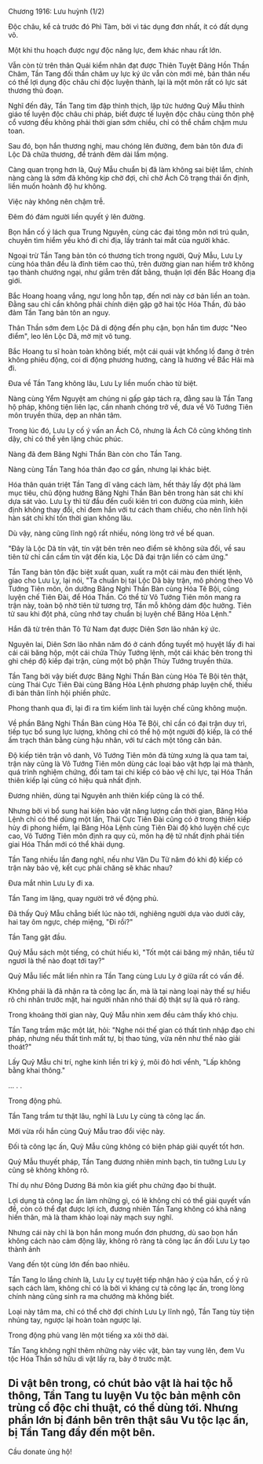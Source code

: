 




Chương 1916: Lưu huỳnh (1/2)


Độc châu, kể cả trước đó Phì Tàm, bởi vì tác dụng đơn nhất, ít có đất dụng võ.

Một khi thu hoạch được ngự độc năng lực, đem khác nhau rất lớn.

Vẫn còn từ trên thân Quái kiểm nhân đạt được Thiên Tuyệt Đãng Hồn Thần Châm, Tần Tang đối thần châm uy lực ký ức vẫn còn mới mẻ, bản thân nếu có thể lợi dụng độc châu chi độc luyện thành, lại là một môn rất có lực sát thương thủ đoạn.

Nghĩ đến đây, Tần Tang tim đập thình thịch, lập tức hướng Quỷ Mẫu thỉnh giáo tế luyện độc châu chi pháp, biết được tế luyện độc châu cùng thôn phệ cổ vương đều không phải thời gian sớm chiều, chỉ có thể chầm chậm mưu toan.

Sau đó, bọn hắn thương nghị, mau chóng lên đường, đem bản tôn đưa đi Lộc Dã chữa thương, để tránh đêm dài lắm mộng.

Càng quan trọng hơn là, Quỷ Mẫu chuẩn bị đã làm không sai biệt lắm, chính nàng càng là sớm đã không kịp chờ đợi, chỉ chờ Ách Cô trạng thái ổn định, liền muốn hoành độ hư không.

Việc này không nên chậm trễ.

Đêm đó đám người liền quyết ý lên đường.

Bọn hắn cố ý lách qua Trung Nguyên, cùng các đại tông môn nơi trú quân, chuyên tìm hiểm yếu khó đi chi địa, lấy tránh tai mắt của người khác.

Ngoại trừ Tần Tang bản tôn có thương tích trong người, Quỷ Mẫu, Lưu Ly cùng hóa thân đều là đỉnh tiêm cao thủ, trên đường gian nan hiểm trở không tạo thành chướng ngại, như giẫm trên đất bằng, thuận lợi đến Bắc Hoang địa giới.

Bắc Hoang hoang vắng, ngư long hỗn tạp, đến nơi này cơ bản liền an toàn. Đằng sau chỉ cần không phải chính diện gặp gỡ hai tộc Hóa Thần, đủ bảo đảm Tần Tang bản tôn an nguy.

Thân Thần sớm đem Lộc Dã di động đến phụ cận, bọn hắn tìm được "Neo điểm", leo lên Lộc Dã, mờ mịt vô tung.

Bắc Hoang tu sĩ hoàn toàn không biết, một cái quái vật khổng lồ đang ở trên không phiêu động, coi di động phương hướng, càng là hướng về Bắc Hải mà đi.

Đưa về Tần Tang không lâu, Lưu Ly liền muốn chào từ biệt.

Nàng cùng Yểm Nguyệt am chúng ni gấp gáp tách ra, đằng sau là Tần Tang hộ pháp, không tiện liên lạc, cần nhanh chóng trở về, đưa về Vô Tướng Tiên môn truyền thừa, dẹp an nhân tâm.

Trong lúc đó, Lưu Ly cố ý vấn an Ách Cô, nhưng là Ách Cô cũng không tỉnh dậy, chỉ có thể yên lặng chúc phúc.

Nàng đã đem Băng Nghi Thần Bàn còn cho Tần Tang.

Nàng cùng Tần Tang hóa thân đạo cơ gần, nhưng lại khác biệt.

Hóa thân quán triệt Tần Tang dĩ vãng cách làm, hết thảy lấy đột phá làm mục tiêu, chủ động hướng Băng Nghi Thần Bàn bên trong hàn sát chi khí dựa sát vào. Lưu Ly thì từ đầu đến cuối kiên trì con đường của mình, kiên định không thay đổi, chỉ đem hắn với tư cách tham chiếu, cho nên lĩnh hội hàn sát chi khí tốn thời gian không lâu.

Dù vậy, nàng cũng lĩnh ngộ rất nhiều, nóng lòng trở về bế quan.

"Đây là Lộc Dã tín vật, tín vật bên trên neo điểm sẽ không sửa đổi, về sau tiên tử chỉ cần cầm tín vật đến kia, Lộc Dã đại trận liền có cảm ứng."

Tần Tang bản tôn đặc biệt xuất quan, xuất ra một cái màu đen thiết lệnh, giao cho Lưu Ly, lại nói, "Ta chuẩn bị tại Lộc Dã bày trận, mô phỏng theo Vô Tướng Tiên môn, ôn dưỡng Băng Nghi Thần Bàn cùng Hỏa Tê Bội, cũng luyện chế Tiên Đài, để Hóa Thần. Có thể từ Vô Tướng Tiên môn mang ra trận này, toàn bộ nhờ tiên tử tương trợ, Tần mỗ không dám độc hưởng. Tiên tử sau khi đột phá, cũng nhớ tay chuẩn bị luyện chế Băng Hỏa Lệnh."

Hắn đã từ trên thân Tô Tử Nam đạt được Diên Sơn lão nhân ký ức.

Nguyên lai, Diên Sơn lão nhân năm đó ở cánh đồng tuyết mộ huyệt lấy đi hai cái cái băng hộp, một cái chứa Thủy Tướng lệnh, một cái khác bên trong thì ghi chép độ kiếp đại trận, cùng một bộ phận Thủy Tướng truyền thừa.

Tần Tang bởi vậy biết được Băng Nghi Thần Bàn cùng Hỏa Tê Bội tên thật, cùng Thái Cực Tiên Đài cùng Băng Hỏa Lệnh phương pháp luyện chế, thiếu đi bản thân lĩnh hội phiền phức.

Phong thanh qua đi, lại đi ra tìm kiếm linh tài luyện chế cũng không muộn.

Về phần Băng Nghi Thần Bàn cùng Hỏa Tê Bội, chỉ cần có đại trận duy trì, tiếp tục bổ sung lực lượng, không chỉ có thể hộ một người độ kiếp, là có thể ấm trạch thân bằng cùng hậu nhân, với tư cách một tông căn bản.

Độ kiếp tiên trận vô danh, Vô Tướng Tiên môn đã từng xưng là qua tam tai, trận này cũng là Vô Tướng Tiên môn dùng các loại bảo vật hợp lại mà thành, quá trình nghiệm chứng, đối tam tai chi kiếp có bảo vệ chi lực, tại Hóa Thần thiên kiếp lại cũng có hiệu quả nhất định.

Đương nhiên, dùng tại Nguyên anh thiên kiếp cũng là có thể.

Nhưng bởi vì bổ sung hai kiện bảo vật năng lượng cần thời gian, Băng Hỏa Lệnh chỉ có thể dùng một lần, Thái Cực Tiên Đài cũng có ở trong thiên kiếp hủy đi phong hiểm, lại Băng Hỏa Lệnh cùng Tiên Đài độ khó luyện chế cực cao, Vô Tướng Tiên môn định ra quy củ, môn hạ đệ tử nhất định phải tiến giai Hóa Thần mới có thể khải dụng.

Tần Tang nhiều lần đang nghĩ, nếu như Vân Du Tử năm đó khi độ kiếp có trận này bảo vệ, kết cục phải chăng sẽ khác nhau?

Đưa mắt nhìn Lưu Ly đi xa.

Tần Tang im lặng, quay người trở về động phủ.

Đã thấy Quỷ Mẫu chẳng biết lúc nào tới, nghiêng người dựa vào dưới cây, hai tay ôm ngực, chép miệng, "Đi rồi?"

Tần Tang gật đầu.

Quỷ Mẫu sách một tiếng, có chút hiếu kì, "Tốt một cái băng mỹ nhân, tiểu tử ngươi là thế nào đoạt tới tay?"

Quỷ Mẫu liếc mắt liền nhìn ra Tần Tang cùng Lưu Ly ở giữa rất có vấn đề.

Không phải là đã nhận ra tà công lạc ấn, mà là tại nàng loại này thế sự hiểu rõ chi nhân trước mặt, hai người nhăn nhó thái độ thật sự là quá rõ ràng.

Trong khoảng thời gian này, Quỷ Mẫu nhìn xem đều cảm thấy khó chịu.

Tần Tang trầm mặc một lát, hỏi: "Nghe nói thế gian có thất tình nhập đạo chi pháp, nhưng nếu thất tình mất tự, bị thao túng, vừa nên như thế nào giải thoát?"

Lấy Quỷ Mẫu chi trí, nghe kinh liền tri kỳ ý, môi đỏ hơi vểnh, "Lấp không bằng khai thông."

... . .

Trong động phủ.

Tần Tang trầm tư thật lâu, nghĩ là Lưu Ly cùng tà công lạc ấn.

Mới vừa rồi hắn cùng Quỷ Mẫu trao đổi việc này.

Đối tà công lạc ấn, Quỷ Mẫu cũng không có biện pháp giải quyết tốt hơn.

Quỷ Mẫu thuyết pháp, Tần Tang đương nhiên minh bạch, tin tưởng Lưu Ly cũng sẽ không không rõ.

Thí dụ như Đông Dương Bá môn kia giết phu chứng đạo bí thuật.

Lợi dụng tà công lạc ấn làm những gì, có lẽ không chỉ có thể giải quyết vấn đề, còn có thể đạt được lợi ích, đương nhiên Tần Tang không có khả năng hiến thân, mà là tham khảo loại này mạch suy nghĩ.

Nhưng cái này chỉ là bọn hắn mong muốn đơn phương, dù sao bọn hắn không cách nào cảm động lây, không rõ ràng tà công lạc ấn đối Lưu Ly tạo thành ảnh

Vang đến tột cùng lớn đến bao nhiêu.

Tần Tang lo lắng chính là, Lưu Ly cự tuyệt tiếp nhận hảo ý của hắn, cố ý rũ sạch cách làm, không chỉ có là bởi vì kháng cự tà công lạc ấn, trong lòng chính nàng cũng sinh ra ma chướng mà không biết.

Loại này tâm ma, chỉ có thể chờ đợi chính Lưu Ly lĩnh ngộ, Tần Tang tùy tiện nhúng tay, ngược lại hoàn toàn ngược lại.

Trong động phủ vang lên một tiếng xa xôi thở dài.

Tần Tang không nghĩ thêm những này việc vặt, bàn tay vung lên, đem Vu tộc Hóa Thần sở hữu di vật lấy ra, bày ở trước mặt.

Di vật bên trong, có chút bảo vật là hai tộc hỗ thông, Tần Tang tu luyện Vu tộc bản mệnh côn trùng cổ độc chi thuật, có thể dùng tới. Nhưng phần lớn bị đánh bên trên thật sâu Vu tộc lạc ấn, bị Tần Tang đẩy đến một bên.
--
Cầu donate ủng hộ!




